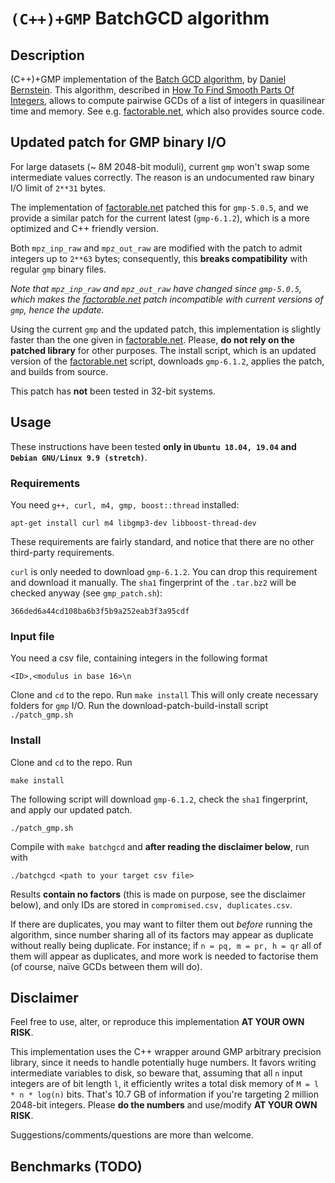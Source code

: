 
# `(C++)+GMP` BatchGCD algorithm

## Description 

(C++)+GMP implementation of the [Batch GCD
algorithm](http://facthacks.cr.yp.to/batchgcd.html), by [Daniel
Bernstein](https://cr.yp.to/djb.html). This algorithm, described in [How To
Find Smooth Parts Of
Integers](https://cr.yp.to/factorization/smoothparts-20040510.pdf), allows to
compute pairwise GCDs of a list of integers in quasilinear time and memory. See
e.g. [factorable.net](https://factorable.net), which also provides source code.

## Updated patch for GMP binary I/O

For large datasets (~ 8M 2048-bit moduli), current `gmp` won't swap some
intermediate values correctly. The reason is an undocumented raw binary I/O
limit of `2**31` bytes. 

The implementation of [factorable.net](https://factorable.net) patched this for
`gmp-5.0.5`, and we provide a similar patch for the current latest
(`gmp-6.1.2`), which is a more optimized and C++ friendly version.

Both `mpz_inp_raw` and `mpz_out_raw` are modified with the patch to admit
integers up to `2**63` bytes; consequently, this **breaks compatibility** with
regular `gmp` binary files.

_Note that `mpz_inp_raw` and `mpz_out_raw` have changed since `gmp-5.0.5`,
which makes the [factorable.net](https://factorable.net) patch incompatible
with current versions of `gmp`, hence the update._

Using the current `gmp` and the updated patch, this implementation is slightly
faster than the one given in [factorable.net](https://factorable.net). Please,
**do not rely on the patched library** for other purposes. The install script,
which is an updated version of the [factorable.net](https://factorable.net)
script, downloads `gmp-6.1.2`, applies the patch, and builds from source.

This patch has **not** been tested in 32-bit systems.

## Usage

These instructions have been tested **only in `Ubuntu 18.04, 19.04` and `Debian GNU/Linux 9.9 (stretch)`**.

### Requirements

You need `g++, curl, m4, gmp, boost::thread` installed:
```
apt-get install curl m4 libgmp3-dev libboost-thread-dev
```

These requirements are fairly standard, and notice that there are no other
third-party requirements.

`curl` is only needed to download `gmp-6.1.2`. You can drop this requirement
and download it manually. The `sha1` fingerprint of the `.tar.bz2` will be
checked anyway (see `gmp_patch.sh`):

```
366ded6a44cd108ba6b3f5b9a252eab3f3a95cdf
```

### Input file

You need a csv file, containing integers in the following format
```
<ID>,<modulus in base 16>\n
```

Clone and `cd` to the repo. Run ``` make install ``` This will only create
necessary folders for `gmp` I/O. Run the download-patch-build-install script
``` ./patch_gmp.sh ```

### Install

Clone and `cd` to the repo. Run
```
make install
```
The following script will download `gmp-6.1.2`, check the `sha1` fingerprint,
and apply our updated patch.
```
./patch_gmp.sh
```

Compile with
```make batchgcd```
and **after reading the disclaimer below**, run with
```
./batchgcd <path to your target csv file>
```

Results **contain no factors** (this is made on purpose, see the disclaimer
below), and only IDs are stored in `compromised.csv, duplicates.csv`.

If there are duplicates, you may want to filter them out *before* running the algorithm, since number sharing all of its factors may appear as duplicate without really being duplicate. For instance; if `n = pq, m = pr, h = qr` all of them will appear as duplicates, and more work is needed to factorise them (of course, naïve GCDs between them will do).

## Disclaimer

Feel free to use, alter, or reproduce this implementation **AT
YOUR OWN RISK**.

This implementation uses the C++ wrapper around GMP arbitrary precision
library, since it needs to handle potentially huge numbers. It favors writing
intermediate variables to disk, so beware that, assuming that all `n` input
integers are of bit length `l`, it efficiently writes a total disk memory of
```M = l * n * log(n)``` bits. That's 10.7 GB of information if you're
targeting 2 million 2048-bit integers. Please **do the numbers** and use/modify
**AT YOUR OWN RISK**.

Suggestions/comments/questions are more than welcome.

## Benchmarks (TODO)
